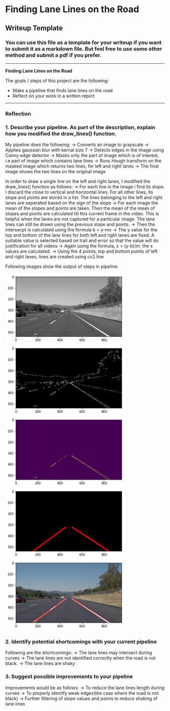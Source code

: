 # **Finding Lane Lines on the Road** 

## Writeup Template

### You can use this file as a template for your writeup if you want to submit it as a markdown file. But feel free to use some other method and submit a pdf if you prefer.

---

**Finding Lane Lines on the Road**

The goals / steps of this project are the following:
* Make a pipeline that finds lane lines on the road
* Reflect on your work in a written report


[//]: # (Image References)

[image1]: ./test_images_output/solidWhiteRight_Gray.jpg "Grayscale"
[image2]: ./test_images_output/solidWhiteRight_Canny.jpg "Canny"
[image3]: ./test_images_output/solidWhiteRight_Masked.jpg "Masked"
[image4]: ./test_images_output/solidWhiteRight_Hough.jpg "Hough"
[image5]: ./test_images_output/solidWhiteRight_Final.jpg "Final"

---

### Reflection

### 1. Describe your pipeline. As part of the description, explain how you modified the draw_lines() function.

My pipeline does the following:
-> Converts an image to grayscale
-> Applies gaussian blur with kernal size 7
-> Detects edges in the image using Canny edge detector
-> Masks only the part of image which is of interest, i.e part of image which contains lane lines
-> Runs Hough transform on the masked image which returns two lines, for left and right lanes
-> The final image shows the two lines on the original image

In order to draw a single line on the left and right lanes, I modified the draw_lines() function as follows:
-> For each line in the image i find its slope. I discard the close to vertical and horizontal lines. For all other lines, its slope and points are stored in a list. The lines belonging to the left and right lanes are seperated based on the sign of the slope
-> For each image the mean of the slopes and points are taken. Then the mean of the mean of slopes and points are calculated till this current frame in the video. This is helpful when the lanes are not captured for a particular image. The lane lines can still be drawn using the previous slope and points.
-> Then the intersecpt is calculated using the formula b = y-mx
-> The y value for the top and bottom of the lane lines for both left and right lanes are fixed. A suitable value is selected based on trail and error so that the value will do justification for all videos
-> Again using the formula, x = (y-b)/m, the x values are calculated.
-> Using the 4 points, top and bottom points of left and right lanes, lines are created using cv2.line

Following images show the output of steps in pipeline: 

![alt text][image1] ![alt text][image2] ![alt text][image3] ![alt text][image4] ![alt text][image5]


### 2. Identify potential shortcomings with your current pipeline


Following are the shortcomings:
-> The lane lines may intersect during curves
-> The lane lines are not identified correctly when the road is not black.
-> The lane lines are shaky


### 3. Suggest possible improvements to your pipeline

Improvements would be as follows:
-> To reduce the lane lines length during curves
-> To properly identify weak edges(the case where the road is not black)
-> Further filtering of slope values and points to reduce shaking of lane lines
